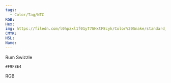 ```yaml
---
tags:
  - Color/Tag/NTC
RGB:
Hex:
img: https://filedn.com/l0hpzxl1f01yT7GHxtF8cyk/Color%20Snake/standard_csv_to_svg//F9F8E4.svg
CMYK:
HSL:
Name:
---
```

Rum Swizzle
```palette
#F9F8E4
```
RGB
